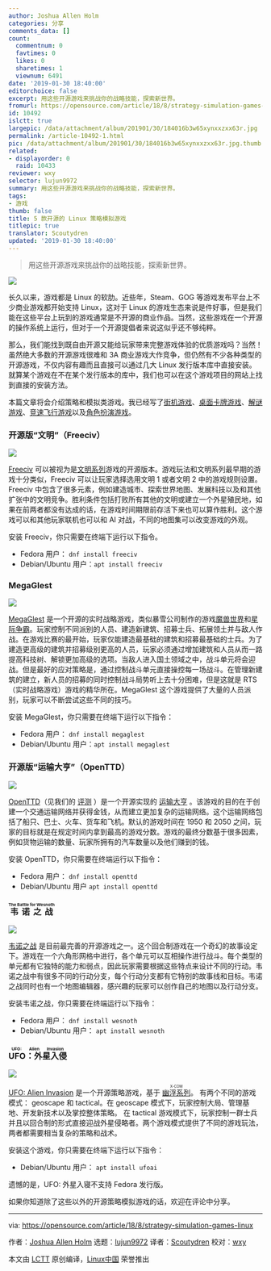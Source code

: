 ```yaml
---
author: Joshua Allen Holm
categories: 分享
comments_data: []
count:
  commentnum: 0
  favtimes: 0
  likes: 0
  sharetimes: 1
  viewnum: 6491
date: '2019-01-30 18:40:00'
editorchoice: false
excerpt: 用这些开源游戏来挑战你的战略技能，探索新世界。
fromurl: https://opensource.com/article/18/8/strategy-simulation-games-linux
id: 10492
islctt: true
largepic: /data/attachment/album/201901/30/184016b3w65xynxxzxx63r.jpg
permalink: /article-10492-1.html
pic: /data/attachment/album/201901/30/184016b3w65xynxxzxx63r.jpg.thumb.jpg
related:
- displayorder: 0
  raid: 10433
reviewer: wxy
selector: lujun9972
summary: 用这些开源游戏来挑战你的战略技能，探索新世界。
tags:
- 游戏
thumb: false
title: 5 款开源的 Linux 策略模拟游戏
titlepic: true
translator: Scoutydren
updated: '2019-01-30 18:40:00'
---
```



> 
> 用这些开源游戏来挑战你的战略技能，探索新世界。
> 
> 
> 


![](/data/attachment/album/201901/30/184016b3w65xynxxzxx63r.jpg)


长久以来，游戏都是 Linux 的软肋。近些年，Steam、GOG 等游戏发布平台上不少商业游戏都开始支持 Linux，这对于 Linux 的游戏生态来说是件好事，但是我们能在这些平台上玩到的游戏通常是不开源的商业作品。当然，这些游戏在一个开源的操作系统上运行，但对于一个开源提倡者来说这似乎还不够纯粹。


那么，我们能找到既自由开源又能给玩家带来完整游戏体验的优质游戏吗？当然！虽然绝大多数的开源游戏很难和 3A 商业游戏大作竞争，但仍然有不少各种类型的开源游戏，不仅内容有趣而且直接可以通过几大 Linux 发行版本库中直接安装。就算某个游戏在不在某个发行版本的库中，我们也可以在这个游戏项目的网站上找到直接的安装方法。


本篇文章将会介绍策略和模拟类游戏。我已经写了[街机游戏](/article-10433-1.html)、[桌面卡牌游戏](https://opensource.com/article/18/3/card-board-games-linux)、[解谜游戏](https://opensource.com/article/18/6/puzzle-games-linux)、[竞速飞行游戏](https://opensource.com/article/18/7/racing-flying-games-linux)以及[角色扮演游戏](https://opensource.com/article/18/8/role-playing-games-linux)。


### 开源版“文明”（Freeciv）


![](/data/attachment/album/201901/30/184017ov8f411wwciilwac.png)


[Freeciv](http://www.freeciv.org/) 可以被视为是[文明系列](https://en.wikipedia.org/wiki/Civilization_(series))游戏的开源版本。游戏玩法和文明系列最早期的游戏十分类似，Freeciv 可以让玩家选择选用文明 1 或者文明 2 中的游戏规则设置。Freeciv 中包含了很多元素，例如建造城市、探索世界地图、发展科技以及和其他扩张中的文明竞争。胜利条件包括打败所有其他的文明或建立一个外星殖民地，如果在前两者都没有达成的话，在游戏时间期限前存活下来也可以算作胜利。这个游戏可以和其他玩家联机也可以和 AI 对战，不同的地图集可以改变游戏的外观。


安装 Freeciv，你只需要在终端下运行以下指令。


* Fedora 用户： `dnf install freeciv`
* Debian/Ubuntu 用户：`apt install freeciv`


### MegaGlest


![](/data/attachment/album/201901/30/184504krxzf111orxo1ogj.jpg)


[MegaGlest](https://megaglest.org/) 是一个开源的实时战略游戏，类似暴雪公司制作的游戏[魔兽世界](https://en.wikipedia.org/wiki/Warcraft)和[星际争霸](https://en.wikipedia.org/wiki/StarCraft)。玩家控制不同派别的人员、建造新建筑、招募士兵、拓展领土并与敌人作战。在游戏比赛的最开始，玩家仅能建造最基础的建筑和招募最基础的士兵。为了建造更高级的建筑并招募级别更高的人员，玩家必须通过增加建筑和人员从而一路提高科技树、解锁更加高级的选项。当敌人进入国土领域之中，战斗单元将会迎战。但是最好的应对策略是，通过控制战斗单元直接操控每一场战斗。在管理新建筑的建立，新人员的招募的同时控制战斗局势听上去十分困难，但是这就是 RTS（实时战略游戏）游戏的精华所在。MegaGlest 这个游戏提供了大量的人员派别，玩家可以不断尝试这些不同的技巧。


安装 MegaGlest，你只需要在终端下运行以下指令：


* Fedora 用户： `dnf install megaglest`
* Debian/Ubuntu 用户：`apt install megaglest`


### 开源版“运输大亨”（OpenTTD）


![](/data/attachment/album/201901/30/184534mugguh5ut4ftm55q.jpg)


[OpenTTD](https://www.openttd.org/)（见我们的 [评测](https://opensource.com/life/15/7/linux-game-review-openttd) ）是一个开源实现的 [运输大亨](https://en.wikipedia.org/wiki/Transport_Tycoon#Transport_Tycoon_Deluxe) 。该游戏的目的在于创建一个交通运输网络并获得金钱，从而建立更加复杂的运输网络。这个运输网络包括了船只、巴士、火车、货车和飞机。默认的游戏时间在 1950 和 2050 之间，玩家的目标就是在规定时间内拿到最高的游戏分数。游戏的最终分数基于很多因素，例如货物运输的数量、玩家所拥有的汽车数量以及他们赚到的钱。


安装 OpenTTD，你只需要在终端运行以下指令：


* Fedora 用户： `dnf install openttd`
* Debian/Ubuntu 用户 `apt install openttd`


### <ruby> 韦诺之战 <rt>  The Battle for Wesnoth </rt></ruby>


![](/data/attachment/album/201901/30/184555zml598m9uvzol75c.jpg)


[韦诺之战](https://www.wesnoth.org/) 是目前最完善的开源游戏之一。这个回合制游戏在一个奇幻的故事设定下。游戏在一个六角形网格中进行，各个单元可以互相操作进行战斗。每个类型的单元都有它独特的能力和弱点，因此玩家需要根据这些特点来设计不同的行动。韦诺之战中有很多不同的行动分支，每个行动分支都有它特别的故事线和目标。韦诺之战同时也有一个地图编辑器，感兴趣的玩家可以创作自己的地图以及行动分支。


安装韦诺之战，你只需要在终端运行以下指令：


* Fedora 用户： `dnf install wesnoth`
* Debian/Ubuntu 用户： `apt install wesnoth`


### <ruby> UFO：外星入侵 <rt>  UFO: Alien Invasion </rt></ruby>


![](/data/attachment/album/201901/30/184607d4z0k0di0kssz3lz.jpg)


[UFO: Alien Invasion](https://ufoai.org/) 是一个开源策略游戏，基于 <ruby> <a href="https://en.wikipedia.org/wiki/X-COM">  幽浮系列 </a> <rt>  X-COM </rt></ruby>。 有两个不同的游戏模式： geoscape 和 tactical。在 geoscape 模式下，玩家控制大局、管理基地、开发新技术以及掌控整体策略。 在 tactical 游戏模式下，玩家控制一群士兵并且以回合制的形式直接迎战外星侵略者。两个游戏模式提供了不同的游戏玩法，两者都需要相当复杂的策略和战术。


安装这个游戏，你只需要在终端下运行以下指令：


* Debian/Ubuntu 用户： `apt install ufoai`


遗憾的是，UFO: 外星入寝不支持 Fedora 发行版。


如果你知道除了这些以外的开源策略模拟游戏的话，欢迎在评论中分享。




---


via: <https://opensource.com/article/18/8/strategy-simulation-games-linux>


作者：[Joshua Allen Holm](https://opensource.com/users/holmja) 选题：[lujun9972](https://github.com/lujun9972) 译者：[Scoutydren](https://github.com/Scoutydren) 校对：[wxy](https://github.com/wxy)


本文由 [LCTT](https://github.com/LCTT/TranslateProject) 原创编译，[Linux中国](https://linux.cn/) 荣誉推出